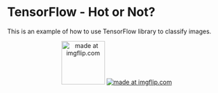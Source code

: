 # TensorFlow - Hot or Not?
This is an example of how to use TensorFlow library to classify images.

<div align="center">
<a href="https://imgflip.com/i/257ush"><img width="100" height="100" src="https://i.imgflip.com/257ush.jpg" title="made at imgflip.com"/></a>
<a href="https://imgflip.com/i/257uv9"><img src="https://i.imgflip.com/257uv9.jpg" title="made at imgflip.com"/></a>
</div>

